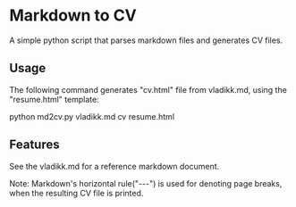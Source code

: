 # Markdown to CV

A simple python script that parses markdown files and generates CV files.

## Usage

The following command generates "cv.html" file from vladikk.md, using the "resume.html" template:

python md2cv.py vladikk.md cv resume.html

## Features

See the vladikk.md for a reference markdown document.

Note: Markdown's horizontal rule("---") is used for denoting page breaks, when the resulting CV file is printed.